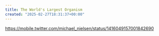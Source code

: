 ```yaml
---
title: The World's Largest Organism
created: "2025-02-27T18:31:37+00:00"
---
```

https://mobile.twitter.com/michael_nielsen/status/1416049157001842690

 